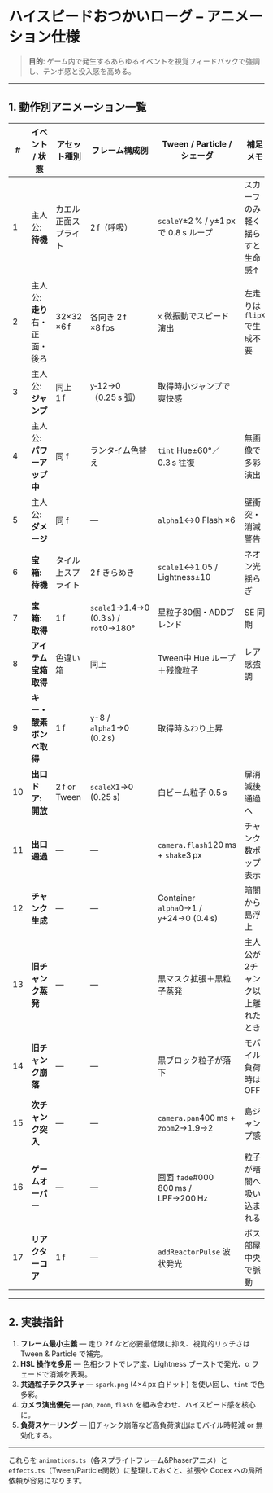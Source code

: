# ハイスピードおつかいローグ – アニメーション仕様

> **目的**: ゲーム内で発生するあらゆるイベントを視覚フィードバックで強調し、テンポ感と没入感を高める。

---

## 1. 動作別アニメーション一覧

| # | イベント / 状態 | アセット種別 | フレーム構成例 | Tween / Particle / シェーダ | 補足メモ |
|---|----------------|--------------|---------------|----------------------------|-----------|
| 1 | 主人公: **待機** | カエル正面スプライト | 2 f（呼吸） | `scaleY`±2 % / `y`±1 px で 0.8 s ループ | スカーフのみ軽く揺らすと生命感↑ |
| 2 | 主人公: **走り**<br>右・正面・後ろ | 32×32 ×6 f | 各向き 2 f ×8 fps | `x` 微振動でスピード演出 | 左走りは `flipX` で生成不要 |
| 3 | 主人公: **ジャンプ** | 同上 1 f | `y`‑12→0（0.25 s 弧） | 取得時小ジャンプで爽快感 |
| 4 | 主人公: **パワーアップ中** | 同 f | ランタイム色替え | `tint` Hue±60°／0.3 s 往復 | 無画像で多彩演出 |
| 5 | 主人公: **ダメージ** | 同 f | — | `alpha`1↔0 Flash ×6 | 壁衝突・消滅警告 |
| 6 | **宝箱: 待機** | タイル上スプライト | 2 f きらめき | `scale`1↔1.05 / Lightness±10 | ネオン光揺らぎ |
| 7 | **宝箱: 取得** | 1 f | `scale`1→1.4→0 (0.3 s) / `rot`0→180° | 星粒子30個・ADDブレンド | SE 同期 |
| 8 | **アイテム宝箱取得** | 色違い箱 | 同上 | Tween中 Hue ループ＋残像粒子 | レア感強調 |
| 9 | **キー・酸素ボンベ取得** | 1 f | `y`-8 / `alpha`1→0 (0.2 s) | 取得時ふわり上昇 | 
|10 | **出口ドア: 開放** | 2 f or Tween | `scaleX`1→0 (0.25 s) | 白ビーム粒子 0.5 s | 扉消滅後通過へ |
|11 | **出口通過** | — | — | `camera.flash`120 ms + `shake`3 px | チャンク数ポップ表示 |
|12 | **チャンク生成** | — | — | Container `alpha`0→1 / `y`+24→0 (0.4 s) | 暗闇から島浮上 |
|13 | **旧チャンク蒸発** | — | — | 黒マスク拡張＋黒粒子蒸発 | 主人公が2チャンク以上離れたとき |
|14 | **旧チャンク崩落** | — | — | 黒ブロック粒子が落下 | モバイル負荷時はOFF |
|15 | **次チャンク突入** | — | — | `camera.pan`400 ms + `zoom`2→1.9→2 | 島ジャンプ感 |
|16 | **ゲームオーバー** | — | — | 画面 `fade`#000 800 ms / LPF→200 Hz | 粒子が暗闇へ吸い込まれる |
|17 | **リアクターコア** | 1 f | — | `addReactorPulse` 波状発光 | ボス部屋中央で脈動 |

---

## 2. 実装指針

1. **フレーム最小主義** — 走り 2 f など必要最低限に抑え、視覚的リッチさは Tween & Particle で補完。
2. **HSL 操作を多用** — 色相シフトでレア度、Lightness ブーストで発光、α フェードで消滅を表現。
3. **共通粒子テクスチャ** — `spark.png` (4×4 px 白ドット) を使い回し、`tint` で色多彩。
4. **カメラ演出優先** — `pan`, `zoom`, `flash` を組み合わせ、ハイスピード感を核心に。
5. **負荷スケーリング** — 旧チャンク崩落など高負荷演出はモバイル時軽減 or 無効化する。

---

これらを `animations.ts`（各スプライトフレーム&Phaserアニメ）と `effects.ts`（Tween/Particle関数）に整理しておくと、拡張や Codex への局所依頼が容易になります。

